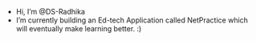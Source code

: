 -  Hi, I’m @DS-Radhika
-  I’m currently building an Ed-tech Application called NetPractice which will eventually make learning better. :)


<!---
DS-Radhika/DS-Radhika is a ✨ special ✨ repository because its `README.md` (this file) appears on your GitHub profile.
You can click the Preview link to take a look at your changes.
--->
